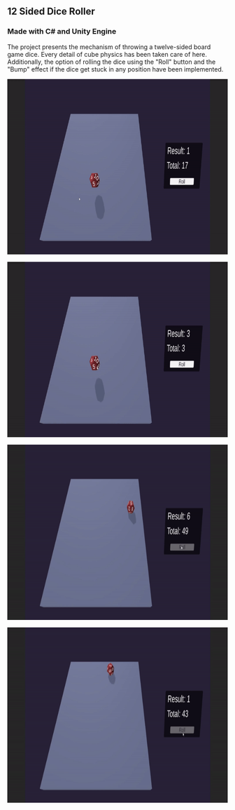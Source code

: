 ## 12 Sided Dice Roller
### Made with C# and Unity Engine

The project presents the mechanism of throwing a twelve-sided board game dice. Every detail of cube physics has been taken care of here. 
Additionally, the option of rolling the dice using the "Roll" button and the "Bump" effect if the dice get stuck in any position have been implemented.

<p align="center">
  <img src="Image/DragAndRoll.gif" width="700" height="400"/>
</p>
<p align="center">
  <img src="Image/DragAndRoll2.gif" width="700" height="400"/>
</p>
<p align="center">
  <img src="Image/Roll.gif" width="700" height="400"/>
</p>
<p align="center">
  <img src="Image/RollAndBump.gif" width="700" height="400"/>
</p>
